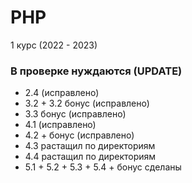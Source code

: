 
# PHP

1 курс (2022 - 2023)

### В проверке нуждаются (UPDATE)
- 2.4 (исправлено)
- 3.2 + 3.2 бонус (исправлено)
- 3.3 бонус (исправлено)
- 4.1 (исправлено)
- 4.2 + бонус (исправлено)
- 4.3 растащил по директориям
- 4.4 растащил по директориям
- 5.1 + 5.2 + 5.3 + 5.4 + бонус сделаны
